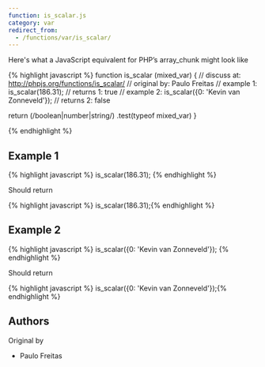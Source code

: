 ```yaml
---
function: is_scalar.js
category: var
redirect_from:
  - /functions/var/is_scalar/
---
```


<!-- WARNING! This file is auto generated by `npm run web:inject`, do not edit by hand -->

Here's what a JavaScript equivalent for PHP’s array_chunk might look like

{% highlight javascript %}
function is_scalar (mixed_var) {
  //  discuss at: http://phpjs.org/functions/is_scalar/
  // original by: Paulo Freitas
  //   example 1: is_scalar(186.31);
  //   returns 1: true
  //   example 2: is_scalar({0: 'Kevin van Zonneveld'});
  //   returns 2: false

  return (/boolean|number|string/)
    .test(typeof mixed_var)
}

{% endhighlight %}

## Example 1

{% highlight javascript %}
is_scalar(186.31);
{% endhighlight %}

Should return

{% highlight javascript %}
is_scalar(186.31);{% endhighlight %}

## Example 2

{% highlight javascript %}
is_scalar({0: 'Kevin van Zonneveld'});
{% endhighlight %}

Should return

{% highlight javascript %}
is_scalar({0: 'Kevin van Zonneveld'});{% endhighlight %}


## Authors


Original by

- Paulo Freitas

